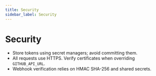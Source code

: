 ```yaml
---
title: Security
sidebar_label: Security
---
```


# Security

- Store tokens using secret managers; avoid committing them.
- All requests use HTTPS. Verify certificates when overriding `GITHUB_API_URL`.
- Webhook verification relies on HMAC SHA-256 and shared secrets.
